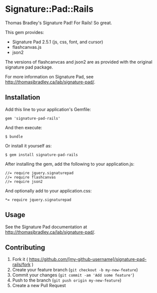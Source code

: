 # Signature::Pad::Rails

Thomas Bradley's Signature Pad! For Rails! So great.

This gem provides:

  * Signature Pad 2.5.1 (js, css, font, and cursor)
  * flashcanvas.js
  * json2
  
The versions of flashcanvcas and json2 are as provided with the original signature pad package. 

For more information on Signature Pad, see http://thomasjbradley.ca/lab/signature-pad/. 


## Installation

Add this line to your application's Gemfile:

    gem 'signature-pad-rails'

And then execute:

    $ bundle

Or install it yourself as:

    $ gem install signature-pad-rails

After installing the gem, add the following to your application.js:

    //= require jquery.signaturepad
    //= require flashcanvas
    //= require json2

And optionally add to your application.css: 

    *= require jquery.signaturepad


## Usage

See the Signature Pad documentation at http://thomasjbradley.ca/lab/signature-pad/.


## Contributing

1. Fork it ( https://github.com/[my-github-username]/signature-pad-rails/fork )
2. Create your feature branch (`git checkout -b my-new-feature`)
3. Commit your changes (`git commit -am 'Add some feature'`)
4. Push to the branch (`git push origin my-new-feature`)
5. Create a new Pull Request
